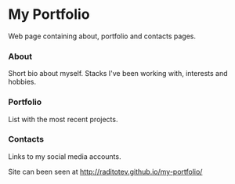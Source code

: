 # My Portfolio

Web page containing about, portfolio and contacts pages.

### About

Short bio about myself. Stacks I've been working with, interests and hobbies.

### Portfolio

List with the most recent projects.

### Contacts

Links to my social media accounts.

Site can been seen at http://raditotev.github.io/my-portfolio/